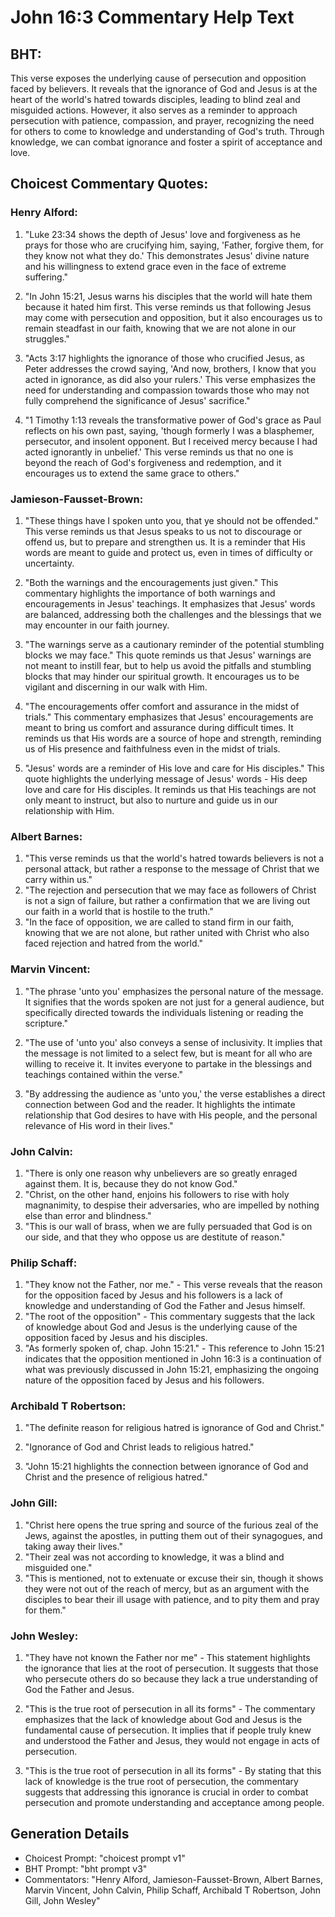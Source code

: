 # John 16:3 Commentary Help Text

## BHT:
This verse exposes the underlying cause of persecution and opposition faced by believers. It reveals that the ignorance of God and Jesus is at the heart of the world's hatred towards disciples, leading to blind zeal and misguided actions. However, it also serves as a reminder to approach persecution with patience, compassion, and prayer, recognizing the need for others to come to knowledge and understanding of God's truth. Through knowledge, we can combat ignorance and foster a spirit of acceptance and love.

## Choicest Commentary Quotes:
### Henry Alford:
1. "Luke 23:34 shows the depth of Jesus' love and forgiveness as he prays for those who are crucifying him, saying, 'Father, forgive them, for they know not what they do.' This demonstrates Jesus' divine nature and his willingness to extend grace even in the face of extreme suffering."

2. "In John 15:21, Jesus warns his disciples that the world will hate them because it hated him first. This verse reminds us that following Jesus may come with persecution and opposition, but it also encourages us to remain steadfast in our faith, knowing that we are not alone in our struggles."

3. "Acts 3:17 highlights the ignorance of those who crucified Jesus, as Peter addresses the crowd saying, 'And now, brothers, I know that you acted in ignorance, as did also your rulers.' This verse emphasizes the need for understanding and compassion towards those who may not fully comprehend the significance of Jesus' sacrifice."

4. "1 Timothy 1:13 reveals the transformative power of God's grace as Paul reflects on his own past, saying, 'though formerly I was a blasphemer, persecutor, and insolent opponent. But I received mercy because I had acted ignorantly in unbelief.' This verse reminds us that no one is beyond the reach of God's forgiveness and redemption, and it encourages us to extend the same grace to others."

### Jamieson-Fausset-Brown:
1. "These things have I spoken unto you, that ye should not be offended." This verse reminds us that Jesus speaks to us not to discourage or offend us, but to prepare and strengthen us. It is a reminder that His words are meant to guide and protect us, even in times of difficulty or uncertainty.

2. "Both the warnings and the encouragements just given." This commentary highlights the importance of both warnings and encouragements in Jesus' teachings. It emphasizes that Jesus' words are balanced, addressing both the challenges and the blessings that we may encounter in our faith journey.

3. "The warnings serve as a cautionary reminder of the potential stumbling blocks we may face." This quote reminds us that Jesus' warnings are not meant to instill fear, but to help us avoid the pitfalls and stumbling blocks that may hinder our spiritual growth. It encourages us to be vigilant and discerning in our walk with Him.

4. "The encouragements offer comfort and assurance in the midst of trials." This commentary emphasizes that Jesus' encouragements are meant to bring us comfort and assurance during difficult times. It reminds us that His words are a source of hope and strength, reminding us of His presence and faithfulness even in the midst of trials.

5. "Jesus' words are a reminder of His love and care for His disciples." This quote highlights the underlying message of Jesus' words - His deep love and care for His disciples. It reminds us that His teachings are not only meant to instruct, but also to nurture and guide us in our relationship with Him.

### Albert Barnes:
1. "This verse reminds us that the world's hatred towards believers is not a personal attack, but rather a response to the message of Christ that we carry within us."
2. "The rejection and persecution that we may face as followers of Christ is not a sign of failure, but rather a confirmation that we are living out our faith in a world that is hostile to the truth."
3. "In the face of opposition, we are called to stand firm in our faith, knowing that we are not alone, but rather united with Christ who also faced rejection and hatred from the world."

### Marvin Vincent:
1. "The phrase 'unto you' emphasizes the personal nature of the message. It signifies that the words spoken are not just for a general audience, but specifically directed towards the individuals listening or reading the scripture."

2. "The use of 'unto you' also conveys a sense of inclusivity. It implies that the message is not limited to a select few, but is meant for all who are willing to receive it. It invites everyone to partake in the blessings and teachings contained within the verse."

3. "By addressing the audience as 'unto you,' the verse establishes a direct connection between God and the reader. It highlights the intimate relationship that God desires to have with His people, and the personal relevance of His word in their lives."

### John Calvin:
1. "There is only one reason why unbelievers are so greatly enraged against them. It is, because they do not know God."
2. "Christ, on the other hand, enjoins his followers to rise with holy magnanimity, to despise their adversaries, who are impelled by nothing else than error and blindness."
3. "This is our wall of brass, when we are fully persuaded that God is on our side, and that they who oppose us are destitute of reason."

### Philip Schaff:
1. "They know not the Father, nor me." - This verse reveals that the reason for the opposition faced by Jesus and his followers is a lack of knowledge and understanding of God the Father and Jesus himself.
2. "The root of the opposition" - This commentary suggests that the lack of knowledge about God and Jesus is the underlying cause of the opposition faced by Jesus and his disciples.
3. "As formerly spoken of, chap. John 15:21." - This reference to John 15:21 indicates that the opposition mentioned in John 16:3 is a continuation of what was previously discussed in John 15:21, emphasizing the ongoing nature of the opposition faced by Jesus and his followers.

### Archibald T Robertson:
1. "The definite reason for religious hatred is ignorance of God and Christ." 

2. "Ignorance of God and Christ leads to religious hatred." 

3. "John 15:21 highlights the connection between ignorance of God and Christ and the presence of religious hatred."

### John Gill:
1. "Christ here opens the true spring and source of the furious zeal of the Jews, against the apostles, in putting them out of their synagogues, and taking away their lives."
2. "Their zeal was not according to knowledge, it was a blind and misguided one."
3. "This is mentioned, not to extenuate or excuse their sin, though it shows they were not out of the reach of mercy, but as an argument with the disciples to bear their ill usage with patience, and to pity them and pray for them."

### John Wesley:
1. "They have not known the Father nor me" - This statement highlights the ignorance that lies at the root of persecution. It suggests that those who persecute others do so because they lack a true understanding of God the Father and Jesus.

2. "This is the true root of persecution in all its forms" - The commentary emphasizes that the lack of knowledge about God and Jesus is the fundamental cause of persecution. It implies that if people truly knew and understood the Father and Jesus, they would not engage in acts of persecution.

3. "This is the true root of persecution in all its forms" - By stating that this lack of knowledge is the true root of persecution, the commentary suggests that addressing this ignorance is crucial in order to combat persecution and promote understanding and acceptance among people.


## Generation Details
- Choicest Prompt: "choicest prompt v1"
- BHT Prompt: "bht prompt v3"
- Commentators: "Henry Alford, Jamieson-Fausset-Brown, Albert Barnes, Marvin Vincent, John Calvin, Philip Schaff, Archibald T Robertson, John Gill, John Wesley"

